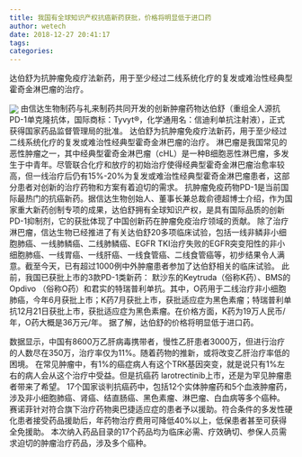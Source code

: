 ```yaml
---
title: 我国有全球知识产权抗癌新药获批，价格将明显低于进口药
author: wetech
date: 2018-12-27 20:41:17
tags: 
categories: 
---
```

达伯舒为抗肿瘤免疫疗法新药，用于至少经过二线系统化疗的复发或难治性经典型霍奇金淋巴瘤的治疗。
<!-- more -->
<img align="center" border="0" src="https://imgcdn.yicai.com/uppics/images/2018/12/33dd900df4c8fb81b735534757a6bd69.jpg" />
由信达生物制药与礼来制药共同开发的创新肿瘤药物达伯舒（重组全人源抗PD-1单克隆抗体，国际商标：Tyvyt®，化学通用名：信迪利单抗注射液），正式获得国家药品监督管理局的批准。
达伯舒为抗肿瘤免疫疗法新药，用于至少经过二线系统化疗的复发或难治性经典型霍奇金淋巴瘤的治疗。
淋巴瘤是我国常见的恶性肿瘤之一，其中经典型霍奇金淋巴瘤（cHL）是一种B细胞恶性淋巴瘤，多发生于中青年。尽管联合化疗和放疗的初始治疗使得经典型霍奇金淋巴瘤治愈率较高，但一线治疗后仍有15%-20%为复发或难治性经典型霍奇金淋巴瘤患者，这部分患者对创新的治疗药物和方案有着迫切的需求。
抗肿瘤免疫药物PD-1是当前国际最热门的抗癌新药。据信达生物创始人、董事长兼总裁俞德超博士介绍，作为国家重大新药创制专项的成果，达伯舒拥有全球知识产权，是具有国际品质的创新PD-1抑制剂，它的获批体现了中国创新药在肿瘤免疫治疗领域的贡献。
除了治疗淋巴瘤，信达生物已经推进了有关达伯舒20多项临床试验，包括一线非鳞非小细胞肺癌、一线肺鳞癌、二线肺鳞癌、EGFR TKI治疗失败的EGFR突变阳性的非小细胞肺癌、一线胃癌、一线肝癌、一线食管癌、二线食管癌等，初步结果令人满意。截至今天，已有超过1000例中外肿瘤患者参加了达伯舒相关的临床试验。
此前，我国已获批上市的3款PD-1类新药： 默沙东的Keytruda（俗称K药）、BMS的Opdivo （俗称O药）和君实的特瑞普利单抗。其中，O药用于二线治疗非小细胞肺癌，今年6月获批上市；K药7月获批上市，获批适应症为黑色素瘤；特瑞普利单抗12月21日获批上市，获批适应症为黑色素瘤。在价格方面，K药为19万人民币/年，O药大概是36万元/年。
据了解，达伯舒的价格将明显低于进口药。
 
 
数据显示，中国有8600万乙肝病毒携带者，慢性乙肝患者3000万，但进行治疗的人数尽在350万，治疗率仅为11%。随着药物的推新，或将改变乙肝治疗率低的困境。
在常见肿瘤中，有1%的癌症病人有这个TRK基因突变，就是说只有1%左右的病人会从这个治疗中受益。但是抗癌药 larotrectinib上市，还是为罕见肿瘤患者带来了希望。
17个国家谈判抗癌药中，包括12个实体肿瘤药和5个血液肿瘤药，涉及非小细胞肺癌、肾癌、结直肠癌、黑色素瘤、淋巴瘤、白血病等多个癌种。
赛诺菲针对符合旗下治疗药物奥巴捷适应症的患者予以援助。符合条件的多发性硬化患者接受药品援助后，年药物治疗费用可降低40%以上，低保患者甚至可获得全免援助。
本次纳入药品目录的17个药品均为临床必需、疗效确切、参保人员需求迫切的肿瘤治疗药品，涉及多个癌种。
